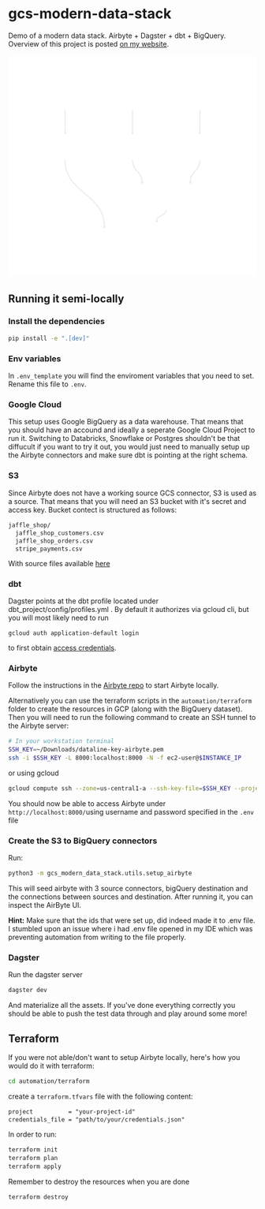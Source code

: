 # gcs-modern-data-stack
Demo of a modern data stack. Airbyte + Dagster + dbt + BigQuery.
Overview of this project is posted [on my website](https://cogitovirus/posts/20230320-open-source-data-stack-poc/).

![Alt text](Global_Asset_Lineage.svg)

## Running it semi-locally

### Install the dependencies
```sh
pip install -e ".[dev]"
```

### Env variables
In `.env_template` you will find the enviroment variables that you need to set. Rename this file to `.env`.

### Google Cloud
This setup uses Google BigQuery as a data warehouse. That means that you should have an accound and ideally a seperate Google Cloud Project to run it. Switching to Databricks, Snowflake or Postgres shouldn't be that diffucult if you want to try it out, you would just need to manually setup up the Airbyte connectors and make sure dbt is pointing at the right schema.

### S3
Since Airbyte does not have a working source GCS connector, S3 is used as a source. That means that you will need an S3 bucket with it's secret and access key. Bucket contect is structured as follows:
```
jaffle_shop/
  jaffle_shop_customers.csv
  jaffle_shop_orders.csv
  stripe_payments.csv
```
With source files available [here](https://github.com/dbt-labs/jaffle_shop/tree/main/seeds)

### dbt
Dagster points at the dbt profile located under dbt_project/config/profiles.yml . By default it authorizes via gcloud cli, but you will most likely need to run
```
gcloud auth application-default login
```
to first obtain [access credentials](https://cloud.google.com/sdk/gcloud/reference/auth/application-default/login).


### Airbyte
Follow the instructions in the [Airbyte repo](https://docs.airbyte.com/deploying-airbyte/local-deployment/) to start Airbyte locally.

Alternatively you can use the terraform scripts in the `automation/terraform` folder to create the resources in GCP (along with the BigQuery dataset). Then you will need to run the following command to create an SSH tunnel to the Airbyte server:
```sh
# In your workstation terminal
SSH_KEY=~/Downloads/dataline-key-airbyte.pem
ssh -i $SSH_KEY -L 8000:localhost:8000 -N -f ec2-user@$INSTANCE_IP
```
or using gcloud
```sh
gcloud compute ssh --zone=us-central1-a --ssh-key-file=$SSH_KEY --project=$PROJECT_ID $INSTANCE_NAME -- -L 8000:localhost:8000 -N -f
```

You should now be able to access Airbyte under `http://localhost:8000/`using username and password specified in the `.env` file

### Create the S3 to BigQuery connectors
Run:

```sh
python3 -m gcs_modern_data_stack.utils.setup_airbyte
```
This will seed airbyte with 3 source connectors, bigQuery destination and the connections between sources and destination. After running it, you can inspect the AirByte UI.

**Hint:** Make sure that the ids that were set up, did indeed made it to .env file. I stumbled upon an issue where i had .env file opened in my IDE which was preventing automation from writing to the file properly.

### Dagster
Run the dagster server
```sh
dagster dev
```
And materialize all the assets. If you've done everything correctly you should be able to push the test data through and play around some more!


## Terraform
If you were not able/don't want to setup Airbyte locally, here's how you would do it with terraform:
```sh
cd automation/terraform
```
create a `terraform.tfvars` file with the following content:
```hcl
project          = "your-project-id"
credentials_file = "path/to/your/credentials.json"
```
In order to run:
```sh
terraform init
terraform plan
terraform apply
```
Remember to destroy the resources when you are done
```sh
terraform destroy
```
